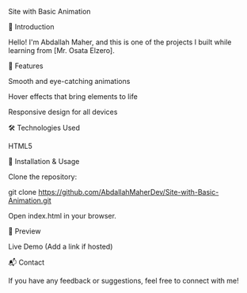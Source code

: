 Site with Basic Animation

🌟 Introduction

Hello! I'm Abdallah Maher, and this is one of the projects I built while learning from  [Mr. Osata Elzero]. 

🚀 Features

Smooth and eye-catching animations

Hover effects that bring elements to life

Responsive design for all devices

🛠 Technologies Used

HTML5


📂 Installation & Usage

Clone the repository:

git clone https://github.com/AbdallahMaherDev/Site-with-Basic-Animation.git

Open index.html in your browser.

🎨 Preview

Live Demo (Add a link if hosted)

📬 Contact

If you have any feedback or suggestions, feel free to connect with me!



